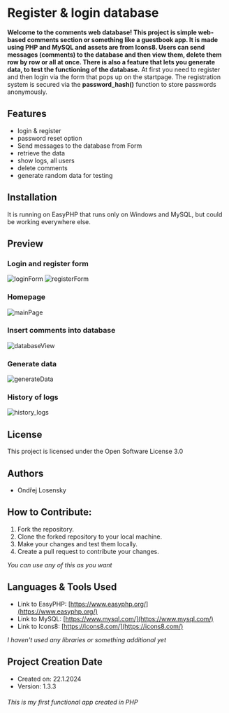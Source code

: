 # Register & login database 

**Welcome to the comments web database! This project is simple web-based comments section or something like a guestbook app. It is made using PHP and MySQL and assets are from Icons8.
Users can send messages (comments) to the database and then view them, delete them row by row or all at once. There is also a feature that lets you generate data, to test the functioning of the database.**
At first you need to register and then login via the form that pops up on the startpage. The registration system is secured via the **password_hash()** function to store passwords anonymously.

## Features
* login & register
* password reset option
* Send messages to the database from Form
* retrieve the data
* show logs, all users
* delete comments
* generate random data for testing

## Installation

It is running on EasyPHP that runs only on Windows and MySQL, but could be working everywhere else.

## Preview
### Login and register form
![loginForm](https://github.com/OndrejLosensky/guestbook-app/assets/127244546/7233b7ec-d29f-41ed-be91-4bfa0802d18d)
![registerForm](https://github.com/OndrejLosensky/guestbook-app/assets/127244546/d78fd62c-1bc6-48db-908d-7018b0a31e9a)


### Homepage
![mainPage](https://github.com/OndrejLosensky/guestbook-app/assets/127244546/63bb807c-7d17-4bd2-bda7-acdddca0105c)

### Insert comments into database
![databaseView](https://github.com/OndrejLosensky/guestbook-app/assets/127244546/e86ce012-9dee-462f-ae58-85efdb362375)

### Generate data
![generateData](https://github.com/OndrejLosensky/guestbook-app/assets/127244546/e1185600-eea3-4040-8f5f-a7aa9496d05d)

### History of logs
![history_logs](https://github.com/OndrejLosensky/guestbook-app/assets/127244546/c7ce226b-5ebf-4267-93ae-933b625402ea)

## License

This project is licensed under the Open Software License 3.0

## Authors

* Ondřej Losensky
  
## How to Contribute:
1. Fork the repository.
2. Clone the forked repository to your local machine.
3. Make your changes and test them locally.
4. Create a pull request to contribute your changes.

_You can use any of this as you want_
## Languages & Tools Used

* Link to EasyPHP: [https://www.easyphp.org/](https://www.easyphp.org/)
* Link to MySQL: [https://www.mysql.com/](https://www.mysql.com/)
* Link to Icons8: [https://icons8.com/](https://icons8.com/)

_I haven't used any libraries or something additional yet_

## Project Creation Date

* Created on: 22.1.2024
* Version: 1.3.3






###### This is my first functional app created in PHP
